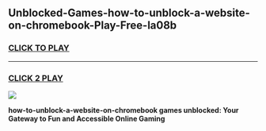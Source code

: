 
## Unblocked-Games-how-to-unblock-a-website-on-chromebook-Play-Free-la08b
<h3>
<a href="https://premium76.site?title=how-to-unblock-a-website-on-chromebook&ref=20M">CLICK TO PLAY</a></h3>
<hr>

<h3>
<a href="https://premium76.site?title=how-to-unblock-a-website-on-chromebook&ref=20M">CLICK 2 PLAY</a>
  
</h3>

<a href="https://premium76.site?title=how-to-unblock-a-website-on-chromebook&ref=19M"><img src="https://clearcache.store/games.png"></a>


**how-to-unblock-a-website-on-chromebook games unblocked: Your Gateway to Fun and Accessible Online Gaming**
